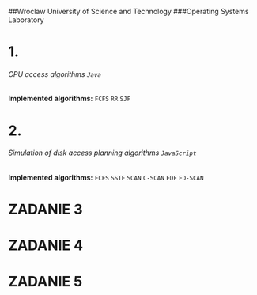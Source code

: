 ##Wroclaw University of Science and Technology
###Operating Systems Laboratory

# **1.**
###### CPU access algorithms `Java`
**Implemented algorithms:**
`FCFS`
`RR`
`SJF`
# **2.**
###### Simulation of disk access planning algorithms `JavaScript`
**Implemented algorithms:**
`FCFS`
`SSTF`
`SCAN`
`C-SCAN`
`EDF`
`FD-SCAN`
# **ZADANIE 3**
# **ZADANIE 4**
# **ZADANIE 5**
